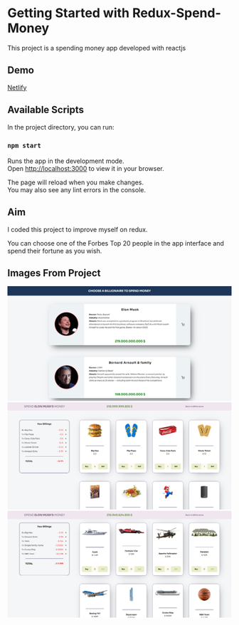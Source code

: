 # Getting Started with Redux-Spend-Money

This project is a spending money app developed with reactjs

## Demo

[Netlify](https://moneyspender.netlify.app/)

## Available Scripts

In the project directory, you can run:

### `npm start`

Runs the app in the development mode.\
Open [http://localhost:3000](http://localhost:3000) to view it in your browser.

The page will reload when you make changes.\
You may also see any lint errors in the console.

## Aim

I coded this project to improve myself on redux.

You can choose one of the Forbes Top 20 people in the app interface and spend their fortune as you wish.

## Images From Project

![Image 1](/images/img1.png?raw=true "Sample Screenshot")
![Image 2](/images/img2.png?raw=true "Sample Screenshot")
![Image 3](/images/img3.png?raw=true "Sample Screenshot")
